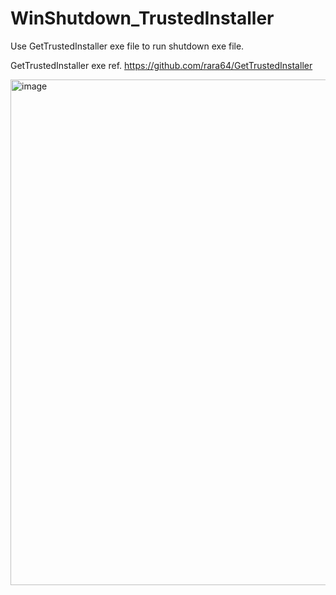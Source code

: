 # WinShutdown_TrustedInstaller
Use GetTrustedInstaller exe file to run shutdown exe file.

GetTrustedInstaller exe ref. https://github.com/rara64/GetTrustedInstaller


<img width="809" alt="image" src="https://github.com/GOKU1117/WinShutdown_TrustedInstaller/assets/71589536/be0eda66-8c3e-4590-8f59-e22cdfda4c18">
